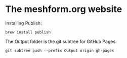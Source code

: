 # The meshform.org website

Installing Publish:

```
brew install publish
```

The Output folder is the git subtree for GitHub Pages.

```
git subtree push --prefix Output origin gh-pages
```
